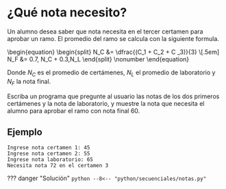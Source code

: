 # ¿Qué nota necesito?

Un alumno desea saber que nota necesita en el tercer certamen para aprobar un ramo.
El promedio del ramo se calcula con la siguiente formula.

\begin{equation}
    \begin{split}
        N_C &= \dfrac{(C_1 + C_2 + C _3)}{3} \\[.5em]
        N_F &= 0.7\, N_C + 0.3\,N_L
    \end{split}
    \nonumber
\end{equation}

Donde $N_C$ es el promedio de certámenes, $N_L$ el promedio de laboratorio y $N_F$ la nota final.

Escriba un programa que pregunte al usuario las notas de los dos primeros certámenes y la nota de laboratorio, y muestre la nota que necesita el alumno para aprobar el ramo con nota final $60$.

## Ejemplo

```
Ingrese nota certamen 1: 45
Ingrese nota certamen 2: 55
Ingrese nota laboratorio: 65
Necesita nota 72 en el certamen 3
```

??? danger "Solución"
    ```python
    --8<-- "python/secuenciales/notas.py"
    ```
